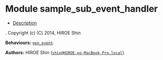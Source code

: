 

# Module sample_sub_event_handler #
* [Description](#description)


.
Copyright (c) (C) 2014, HIROE Shin

__Behaviours:__ [`gen_event`](gen_event.md).

__Authors:__ HIROE Shin ([`shin@HIROE-no-MacBook-Pro.local`](mailto:shin@HIROE-no-MacBook-Pro.local)).
